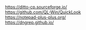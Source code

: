 https://ditto-cp.sourceforge.io/  
https://github.com/QL-Win/QuickLook  
https://notepad-plus-plus.org/  
https://dngrep.github.io/  
